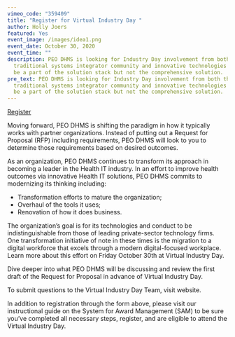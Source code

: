 ```yaml
---
vimeo_code: "359409"
title: "Register for Virtual Industry Day "
author: Holly Joers
featured: Yes
event_image: /images/idea1.png
event_date: October 30, 2020
event_time: ""
description: PEO DHMS is looking for Industry Day involvement from both the
  traditional systems integrator community and innovative technologies who may
  be a part of the solution stack but not the comprehensive solution.
pre_text: PEO DHMS is looking for Industry Day involvement from both the
  traditional systems integrator community and innovative technologies who may
  be a part of the solution stack but not the comprehensive solution.
---
```

<a class="btn rounded" href="https://workforce30.mobilize.io/registrations/groups/43575" target="_blank">Register</a>

Moving forward, PEO DHMS is shifting the paradigm in how it typically works with partner organizations. Instead of putting out a Request for Proposal (RFP) including requirements, PEO DHMS will look to you to determine those requirements based on desired outcomes. 

As an organization, PEO DHMS continues to transform its approach in becoming a leader in the Health IT industry. In an effort to improve health outcomes via innovative Health IT solutions, PEO DHMS commits to modernizing its thinking including:

* Transformation efforts to mature the organization;
* Overhaul of the tools it uses;
* Renovation of how it does business. 

The organization’s goal is for its technologies and conduct to be indistinguishable from those of leading private-sector technology firms.  One transformation initiative of note in these times is the migration to a digital workforce that excels through a modern digital-focused workplace.  Learn more about this effort on Friday October 30th at Virtual Industry Day. 

Dive deeper into what PEO DHMS will be discussing and review the first draft of the Request for Proposal in advance of Virtual Industry Day. 

To submit questions to the Virtual Industry Day Team, visit website. 

In addition to registration through the form above, please visit our instructional guide on the System for Award Management (SAM) to be sure you’ve completed all necessary steps, register, and are eligible to attend the Virtual Industry Day.